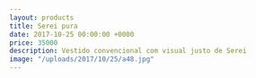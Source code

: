 ```yaml
---
layout: products
title: Serei pura
date: 2017-10-25 00:00:00 +0000
price: 35000
description: Vestido convencional com visual justo de Serei
image: "/uploads/2017/10/25/a48.jpg"
---
```

